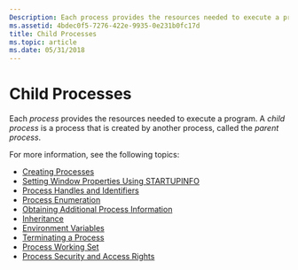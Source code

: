 ```yaml
---
Description: Each process provides the resources needed to execute a program. A child process is a process that is created by another process, called the parent process.
ms.assetid: 4bdec0f5-7276-422e-9935-0e231b0fc17d
title: Child Processes
ms.topic: article
ms.date: 05/31/2018
---
```


# Child Processes

Each *process* provides the resources needed to execute a program. A *child process* is a process that is created by another process, called the *parent process*.

For more information, see the following topics:

-   [Creating Processes](creating-processes.md)
-   [Setting Window Properties Using STARTUPINFO](setting-window-properties-using-startupinfo.md)
-   [Process Handles and Identifiers](process-handles-and-identifiers.md)
-   [Process Enumeration](process-enumeration.md)
-   [Obtaining Additional Process Information](obtaining-additional-process-information.md)
-   [Inheritance](inheritance.md)
-   [Environment Variables](environment-variables.md)
-   [Terminating a Process](terminating-a-process.md)
-   [Process Working Set](process-working-set.md)
-   [Process Security and Access Rights](process-security-and-access-rights.md)

 

 



